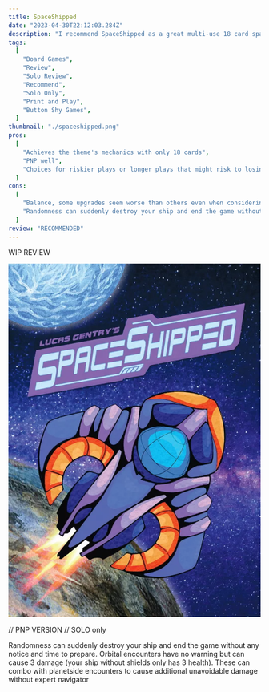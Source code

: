 ```yaml
---
title: SpaceShipped
date: "2023-04-30T22:12:03.284Z"
description: "I recommend SpaceShipped as a great multi-use 18 card space merchant adventure."
tags:
  [
    "Board Games",
    "Review",
    "Solo Review",
    "Recommend",
    "Solo Only",
    "Print and Play",
    "Button Shy Games",
  ]
thumbnail: "./spaceshipped.png"
pros:
  [
    "Achieves the theme's mechanics with only 18 cards",
    "PNP well",
    "Choices for riskier plays or longer plays that might risk to losing to the enemy",
  ]
cons:
  [
    "Balance, some upgrades seem worse than others even when considering different builds",
    "Randomness can suddenly destroy your ship and end the game without any notice and time to prepare",
  ]
review: "RECOMMENDED"
---
```


WIP REVIEW

![SpaceShipped](./spaceshipped.png)

// PNP VERSION
// SOLO only

Randomness can suddenly destroy your ship and end the game without any notice and time to prepare. Orbital encounters have no warning but can cause 3 damage (your ship without shields only has 3 health). These can combo with planetside encounters to cause additional unavoidable damage without expert navigator
